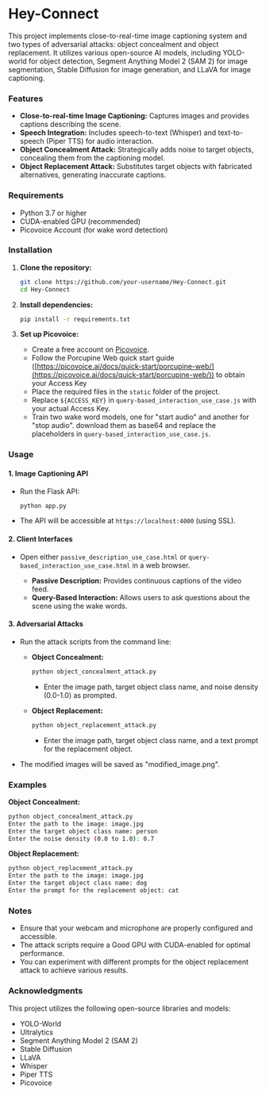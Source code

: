 # Hey-Connect

This project implements close-to-real-time image captioning system and two types of adversarial attacks: object concealment and object replacement. It utilizes various open-source AI models, including YOLO-world for object detection, Segment Anything Model 2 (SAM 2) for image segmentation, Stable Diffusion for image generation, and LLaVA for image captioning.

### Features

*   **Close-to-real-time Image Captioning:** Captures images and provides captions describing the scene.
*   **Speech Integration:** Includes speech-to-text (Whisper) and text-to-speech (Piper TTS) for audio interaction.
*   **Object Concealment Attack:** Strategically adds noise to target objects, concealing them from the captioning model.
*   **Object Replacement Attack:** Substitutes target objects with fabricated alternatives, generating inaccurate captions.

### Requirements

*   Python 3.7 or higher
*   CUDA-enabled GPU (recommended)
*   Picovoice Account (for wake word detection)

### Installation

1.  **Clone the repository:**

    ```bash
    git clone https://github.com/your-username/Hey-Connect.git
    cd Hey-Connect
    ```

2.  **Install dependencies:**

    ```bash
    pip install -r requirements.txt
    ```

3.  **Set up Picovoice:**

    *   Create a free account on [Picovoice](https://picovoice.ai).
    *   Follow the Porcupine Web quick start guide ([https://picovoice.ai/docs/quick-start/porcupine-web/](https://picovoice.ai/docs/quick-start/porcupine-web/)) to obtain your Access Key
    *   Place the required files in the `static` folder of the project.
    *   Replace `${ACCESS_KEY}` in `query-based_interaction_use_case.js` with your actual Access Key.
    *   Train two wake word models, one for "start audio" and another for "stop audio". download them as base64 and replace the placeholders in `query-based_interaction_use_case.js`.

### Usage

#### 1. Image Captioning API

*   Run the Flask API:

    ```bash
    python app.py
    ```

*   The API will be accessible at `https://localhost:4000` (using SSL).

#### 2. Client Interfaces

*   Open either `passive_description_use_case.html` or `query-based_interaction_use_case.html` in a web browser.

    *   **Passive Description:** Provides continuous captions of the video feed.
    *   **Query-Based Interaction:** Allows users to ask questions about the scene using the wake words.

#### 3. Adversarial Attacks

*   Run the attack scripts from the command line:

    *   **Object Concealment:**

        ```bash
        python object_concealment_attack.py
        ```

        *   Enter the image path, target object class name, and noise density (0.0-1.0) as prompted.

    *   **Object Replacement:**

        ```bash
        python object_replacement_attack.py
        ```

        *   Enter the image path, target object class name, and a text prompt for the replacement object.

*   The modified images will be saved as "modified\_image.png".

### Examples

**Object Concealment:**

```bash
python object_concealment_attack.py
Enter the path to the image: image.jpg
Enter the target object class name: person
Enter the noise density (0.0 to 1.0): 0.7
```

**Object Replacement:**

```bash
python object_replacement_attack.py
Enter the path to the image: image.jpg
Enter the target object class name: dog
Enter the prompt for the replacement object: cat
```

### Notes

*   Ensure that your webcam and microphone are properly configured and accessible.
*   The attack scripts require a Good GPU with CUDA-enabled for optimal performance.
*   You can experiment with different prompts for the object replacement attack to achieve various results.

### Acknowledgments

This project utilizes the following open-source libraries and models:

*   YOLO-World
*   Ultralytics
*   Segment Anything Model 2 (SAM 2)
*   Stable Diffusion
*   LLaVA
*   Whisper
*   Piper TTS
*   Picovoice

